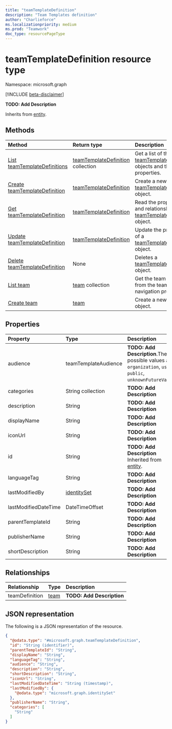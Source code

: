 ```yaml
---
title: "teamTemplateDefinition"
description: "Team Templates definition"
author: "Charlieforce"
ms.localizationpriority: medium
ms.prod: "Teamwork"
doc_type: resourcePageType
---
```


# teamTemplateDefinition resource type

Namespace: microsoft.graph

[!INCLUDE [beta-disclaimer](../../includes/beta-disclaimer.md)]

**TODO: Add Description**


Inherits from [entity](../resources/entity.md).

## Methods
|Method|Return type|Description|
|:---|:---|:---|
|[List teamTemplateDefinitions](../api/teamtemplate-list-definitions.md)|[teamTemplateDefinition](../resources/teamtemplatedefinition.md) collection|Get a list of the [teamTemplateDefinition](../resources/teamtemplatedefinition.md) objects and their properties.|
|[Create teamTemplateDefinition](../api/teamtemplate-post-definitions.md)|[teamTemplateDefinition](../resources/teamtemplatedefinition.md)|Create a new [teamTemplateDefinition](../resources/teamtemplatedefinition.md) object.|
|[Get teamTemplateDefinition](../api/teamtemplatedefinition-get.md)|[teamTemplateDefinition](../resources/teamtemplatedefinition.md)|Read the properties and relationships of a [teamTemplateDefinition](../resources/teamtemplatedefinition.md) object.|
|[Update teamTemplateDefinition](../api/teamtemplatedefinition-update.md)|[teamTemplateDefinition](../resources/teamtemplatedefinition.md)|Update the properties of a [teamTemplateDefinition](../resources/teamtemplatedefinition.md) object.|
|[Delete teamTemplateDefinition](../api/teamtemplate-delete-definitions.md)|None|Deletes a [teamTemplateDefinition](../resources/teamtemplatedefinition.md) object.|
|[List team](../api/user-list-joinedteams.md)|[team](../resources/team.md) collection|Get the team resources from the teamDefinition navigation property.|
|[Create team](../api/teamtemplatedefinition-post-teamdefinition.md)|[team](../resources/team.md)|Create a new team object.|

## Properties
|Property|Type|Description|
|:---|:---|:---|
|audience|teamTemplateAudience|**TODO: Add Description**.The possible values are: `organization`, `user`, `public`, `unknownFutureValue`.|
|categories|String collection|**TODO: Add Description**|
|description|String|**TODO: Add Description**|
|displayName|String|**TODO: Add Description**|
|iconUrl|String|**TODO: Add Description**|
|id|String|**TODO: Add Description** Inherited from [entity](../resources/entity.md).|
|languageTag|String|**TODO: Add Description**|
|lastModifiedBy|[identitySet](../resources/intune-identityset.md)|**TODO: Add Description**|
|lastModifiedDateTime|DateTimeOffset|**TODO: Add Description**|
|parentTemplateId|String|**TODO: Add Description**|
|publisherName|String|**TODO: Add Description**|
|shortDescription|String|**TODO: Add Description**|

## Relationships
|Relationship|Type|Description|
|:---|:---|:---|
|teamDefinition|[team](../resources/team.md)|**TODO: Add Description**|

## JSON representation
The following is a JSON representation of the resource.
<!-- {
  "blockType": "resource",
  "keyProperty": "id",
  "@odata.type": "microsoft.graph.teamTemplateDefinition",
  "baseType": "microsoft.graph.entity",
  "openType": false
}
-->
``` json
{
  "@odata.type": "#microsoft.graph.teamTemplateDefinition",
  "id": "String (identifier)",
  "parentTemplateId": "String",
  "displayName": "String",
  "languageTag": "String",
  "audience": "String",
  "description": "String",
  "shortDescription": "String",
  "iconUrl": "String",
  "lastModifiedDateTime": "String (timestamp)",
  "lastModifiedBy": {
    "@odata.type": "microsoft.graph.identitySet"
  },
  "publisherName": "String",
  "categories": [
    "String"
  ]
}
```


